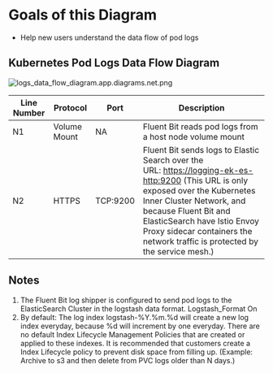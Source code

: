 # Goals of this Diagram

* Help new users understand the data flow of pod logs

## Kubernetes Pod Logs Data Flow Diagram

![logs_data_flow_diagram.app.diagrams.net.png](../assets/imgs/understanding-bigbang/logs-data-flow-diagram.app.diagrams.net.png)

| Line Number | Protocol | Port | Description |
| --- |  --- | --- | --- |
| N1 | Volume Mount | NA | Fluent Bit reads pod logs from a host node volume mount |
| N2 | HTTPS | TCP:9200 | Fluent Bit sends logs to Elastic Search over the URL: <https://logging-ek-es-http:9200> (This URL is only exposed over the Kubernetes Inner Cluster Network, and because Fluent Bit and ElasticSearch have Istio Envoy Proxy sidecar containers the network traffic is protected by the service mesh.) |

## Notes

1. The Fluent Bit log shipper is configured to send pod logs to the ElasticSearch Cluster in the logstash data format.  Logstash_Format On
2. By default: The log index logstash-%Y.%m.%d will create a new log index everyday, because %d will increment by one everyday. There are no default Index Lifecycle Management Policies that are created or applied to these indexes. It is recommended that customers create a Index Lifecycle policy to prevent disk space from filling up. (Example: Archive to s3 and then delete from PVC logs older than N days.)
